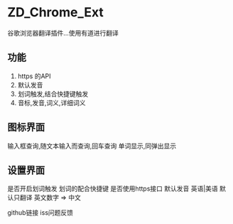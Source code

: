 # ZD_Chrome_Ext
谷歌浏览器翻译插件...使用有道进行翻译


## 功能
1. https 的API
2. 默认发音
3. 划词触发,结合快捷键触发
4. 音标,发音,词义,详细词义


## 图标界面
输入框查询,随文本输入而查询,回车查询
单词显示,同弹出显示


## 设置界面
是否开启划词触发
  划词的配合快捷键
是否使用https接口
默认发音 英语|美语
默认只翻译 英文数字 => 中文

github链接
iss问题反馈
